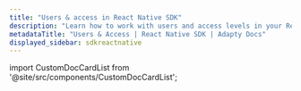 ```yaml
---
title: "Users & access in React Native SDK"
description: "Learn how to work with users and access levels in your React Native app with Adapty SDK."
metadataTitle: "Users & Access | React Native SDK | Adapty Docs"
displayed_sidebar: sdkreactnative
---
```


import CustomDocCardList from '@site/src/components/CustomDocCardList';

<CustomDocCardList />